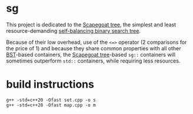 # sg
This project is dedicated to the [Scapegoat tree](https://en.wikipedia.org/wiki/Scapegoat_tree), the simplest and least resource-demanding [self-balancing binary search tree](https://en.wikipedia.org/wiki/Self-balancing_binary_search_tree).

Because of their low overhead, use of the `<=>` operator (2 comparisons for the price of 1) and because they share common properties with all other [BST](https://en.wikipedia.org/wiki/Binary_search_tree)-based containers, the [Scapegoat tree](https://en.wikipedia.org/wiki/Scapegoat_tree)-based `sg::` containers will sometimes outperform `std::` containers, while requiring less resources.

# build instructions
    g++ -std=c++20 -Ofast set.cpp -o s
    g++ -std=c++20 -Ofast map.cpp -o m
